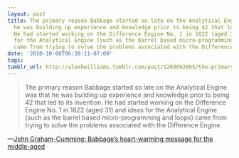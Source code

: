```yaml
---
layout: post
title: The primary reason Babbage started so late on the Analytical Engine was that
  he was building up experience and knowledge prior to being 42 that led to its invention.
  He had started working on the Difference Engine No. 1 in 1822 (aged 31) and ideas
  for the Analytical Engine (such as the barrel based micro-programming and loops)
  came from trying to solve the problems associated with the Difference Engine.
date: '2010-10-08T06:30:11-07:00'
tags: 
tumblr_url: http://alexhwilliams.tumblr.com/post/1269092665/the-primary-reason-babbage-started-so-late-on-the
---
```

<blockquote>The primary reason Babbage started so late on the Analytical Engine was that he was building up experience and knowledge prior to being 42 that led to its invention. He had started working on the Difference Engine No. 1 in 1822 (aged 31) and ideas for the Analytical Engine (such as the barrel based micro-programming and loops) came from trying to solve the problems associated with the Difference Engine.</blockquote>&#8212;<a href="http://blog.jgc.org/2010/10/babbages-heart-warming-message-for.html">John Graham-Cumming: Babbage&#8217;s heart-warming message for the middle-aged</a>
